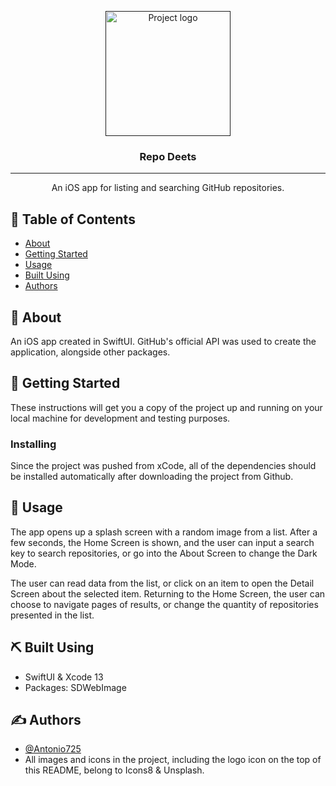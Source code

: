 <p align="center">
  <a href="" rel="noopener">
 <img width=200px height=200px src="https://img.icons8.com/nolan/344/github.png" alt="Project logo"></a>
</p>

<h3 align="center">Repo Deets</h3>

---

<p align="center"> An iOS app for listing and searching GitHub repositories.
    <br> 
</p>

## 📝 Table of Contents

- [About](#about)
- [Getting Started](#getting_started)
- [Usage](#usage)
- [Built Using](#built_using)
- [Authors](#authors)

## 🧐 About <a name = "about"></a>

An iOS app created in SwiftUI. GitHub's official API was used to create the application, alongside other packages.

## 🏁 Getting Started <a name = "getting_started"></a>

These instructions will get you a copy of the project up and running on your local machine for development and testing purposes.

### Installing

Since the project was pushed from xCode, all of the dependencies should be installed automatically after downloading the project from Github.

## 🎈 Usage <a name="usage"></a>

The app opens up a splash screen with a random image from a list. After a few seconds, the Home Screen is shown, and the user can input a search key to search repositories, or go into the About Screen to change the Dark Mode. 

The user can read data from the list, or click on an item to open the Detail Screen about the selected item. Returning to the Home Screen, the user can choose to navigate pages of results, or change the quantity of repositories presented in the list.


## ⛏️ Built Using <a name = "built_using"></a>

- SwiftUI & Xcode 13
- Packages: SDWebImage

## ✍️ Authors <a name = "authors"></a>

- [@Antonio725](https://github.com/Antonio725)
- All images and icons in the project, including the logo icon on the top of this README, belong to Icons8 & Unsplash.
